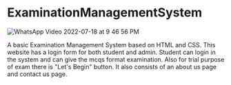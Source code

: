 # ExaminationManagementSystem

![WhatsApp Video 2022-07-18 at 9 46 56 PM](https://user-images.githubusercontent.com/85273165/179558997-d8d43447-146e-4ca6-a2a0-5d9b348f9ccf.gif)

A basic Examination Management System based on HTML and CSS.
This website has a login form for both student and admin.
Student can login in the system and can give the mcqs format examination.
Also for trial purpose of exam there is "Let's Begin" button.
It also consists of an about us page and contact us page.

